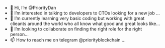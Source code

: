 - 👋 Hi, I’m @PriorityDan
- 👀 I’m interested in talking to developers to CTOs looking for a new job ...
- 🌱 I’m currently learning very basic coding but working with great clieants around the world who all know what good and great looks like...
- 💞️ I’m looking to collaborate on finding the right role for the right person...
- 📫 How to reach me on telegram @priorityblockchain ...

<!---
PriorityDan/PriorityDan is a ✨ special ✨ repository because its `README.md` (this file) appears on your GitHub profile.
You can click the Preview link to take a look at your changes.
--->
